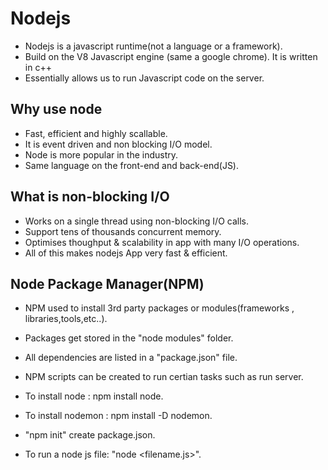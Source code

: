 # Nodejs

- Nodejs is a javascript runtime(not a language or a framework).
- Build on the V8 Javascript engine (same a google chrome). It is written in c++
- Essentially allows us to run Javascript code on the server.

## Why use node
- Fast, efficient and highly scallable.
- It is event driven and non blocking I/O model.
- Node is more popular in the industry.
- Same language on the front-end and back-end(JS).

## What is non-blocking I/O
- Works on a single thread using non-blocking I/O calls.
- Support tens of thousands concurrent memory.
- Optimises thoughput & scalability in app with many I/O operations.
- All of this makes nodejs App very fast & efficient.

## Node Package Manager(NPM)

- NPM used to install 3rd party packages or modules(frameworks , libraries,tools,etc..). 
- Packages get stored in the "node modules" folder.
- All dependencies  are listed in a "package.json" file.
- NPM scripts can be created to run certian tasks such as run server.

- To install node : npm install node.
- To install nodemon : npm install -D nodemon.
- "npm init" create package.json.
- To run a node js file: "node <filename.js>".